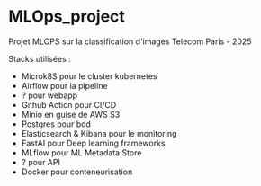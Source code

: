 # MLOps_project

Projet MLOPS sur la classification d'images 
Telecom Paris - 2025

Stacks utilisées :
- Microk8S pour le cluster kubernetes
- Airflow pour la pipeline
- ? pour webapp
- Github Action pour CI/CD
- Minio en guise de AWS S3
- Postgres pour bdd
- Elasticsearch & Kibana pour le monitoring
- FastAI pour Deep learning frameworks 
- MLflow pour ML Metadata Store 
- ? pour API
- Docker pour conteneurisation 

